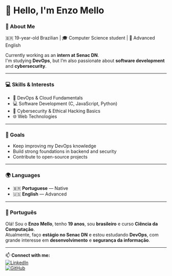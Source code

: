 # 👋 Hello, I'm Enzo Mello  

### 🧠 About Me
🇧🇷 19-year-old Brazilian | 🎓 Computer Science student | 💬 Advanced English  

Currently working as an **intern at Senac DN**.  
I'm studying **DevOps**, but I’m also passionate about **software development** and **cybersecurity**.  

---

### 💻 Skills & Interests
- 🐧 DevOps & Cloud Fundamentals  
- 💻 Software Development (C, JavaScript, Python)  
- 🔐 Cybersecurity & Ethical Hacking Basics  
- 🌐 Web Technologies  

---

### 🎯 Goals
- Keep improving my DevOps knowledge  
- Build strong foundations in backend and security  
- Contribute to open-source projects  

---

### 🌍 Languages
- 🇧🇷 **Portuguese** — Native  
- 🇺🇸 **English** — Advanced  

---

### 💬 Português
Olá! Sou o **Enzo Mello**, tenho **19 anos**, sou **brasileiro** e curso **Ciência da Computação**.  
Atualmente, faço **estágio no Senac DN** e estou estudando **DevOps**, com grande interesse em **desenvolvimento** e **segurança da informação**.  

---

📫 **Connect with me:**  
[![LinkedIn](https://img.shields.io/badge/LinkedIn-0077B5?style=for-the-badge&logo=linkedin&logoColor=white)](https://linkedin.com)  
[![GitHub](https://img.shields.io/badge/GitHub-000000?style=for-the-badge&logo=github&logoColor=white)](https://github.com)
